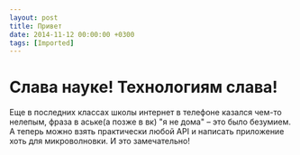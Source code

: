 ```yaml
---
layout: post
title: Привет
date: 2014-11-12 00:00:00 +0300
tags: [Imported]
---
```

# Слава науке! Технологиям слава!

Еще в последних классах школы интернет в телефоне казался чем-то нелепым, фраза в аське(а позже в вк) "я не дома" – это было безумием. А теперь можно взять практически любой API и написать приложение  хоть для микроволновки. И это замечательно!